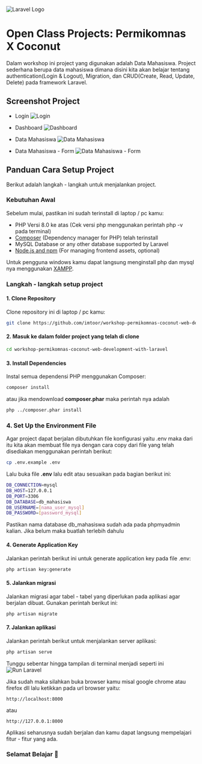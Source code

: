 ![Laravel Logo](https://raw.githubusercontent.com/laravel/art/master/logo-lockup/5%20SVG/2%20CMYK/1%20Full%20Color/laravel-logolockup-cmyk-red.svg)

# Open Class Projects: Permikomnas X Coconut

Dalam workshop ini project yang digunakan adalah Data Mahasiswa. Project sederhana berupa data mahasiswa dimana disini kita akan belajar tentang authentication(Login & Logout), Migration, dan CRUD(Create, Read, Update, Delete) pada framework Laravel.


## Screenshot Project

- Login
![Login](https://ik.imagekit.io/5bmuwhm2n/workshop/openclass%20coconut%20x%20permikomnas%20web%20development%20with%20laravel/Screenshot%202024-12-29%20at%2015.57.04.png?updatedAt=1735459913755)

- Dashboard
![Dashboard](https://ik.imagekit.io/5bmuwhm2n/workshop/openclass%20coconut%20x%20permikomnas%20web%20development%20with%20laravel/Screenshot%202024-12-29%20at%2015.57.14.png?updatedAt=1735459913635)

- Data Mahasiswa
![Data Mahasiswa](https://ik.imagekit.io/5bmuwhm2n/workshop/openclass%20coconut%20x%20permikomnas%20web%20development%20with%20laravel/Screenshot%202024-12-29%20at%2015.58.57.png?updatedAt=1735459913867)

- Data Mahasiswa - Form
![Data Mahasiswa - Form](https://ik.imagekit.io/5bmuwhm2n/workshop/openclass%20coconut%20x%20permikomnas%20web%20development%20with%20laravel/Screenshot%202024-12-29%20at%2016.00.24.png?updatedAt=1735459913705)

## Panduan Cara Setup Project

Berikut adalah langkah - langkah untuk menjalankan project.

### Kebutuhan Awal
Sebelum mulai, pastikan ini sudah terinstall di laptop / pc kamu:

- PHP Versi 8.0 ke atas (Cek versi php menggunakan perintah php -v pada terminal)
- [Composer](https://getcomposer.org/download/) (Dependency manager for PHP) telah terinstall
- MySQL Database or any other database supported by Laravel
- [Node.js and npm](https://nodejs.org/en/download) (For managing frontend assets, optional)

Untuk pengguna windows kamu dapat langsung menginstall php dan mysql nya menggunakan [XAMPP](https://www.apachefriends.org/download.html).

### Langkah - langkah setup project
#### 1. Clone Repository
Clone repository ini di laptop / pc kamu:
```bash
git clone https://github.com/imtoor/workshop-permikomnas-coconut-web-development-with-laravel.git
```

#### 2. Masuk ke dalam folder project yang telah di clone
```bash
cd workshop-permikomnas-coconut-web-development-with-laravel
```

#### 3. Install Dependencies
Instal semua dependensi PHP menggunakan Composer:
```bash
composer install
```
atau jika mendownload **composer.phar** maka perintah nya adalah
```bash
php ../composer.phar install
```

### 4. Set Up the Environment File
Agar project dapat berjalan dibutuhkan file konfigurasi yaitu .env maka dari itu kita akan membuat file nya dengan cara copy dari file yang telah disediakan menggunakan perintah berikut:
```bash
cp .env.example .env
```

Lalu buka file **.env** lalu edit atau sesuaikan pada bagian berikut ini:
```bash
DB_CONNECTION=mysql
DB_HOST=127.0.0.1
DB_PORT=3306
DB_DATABASE=db_mahasiswa
DB_USERNAME=[nama_user_mysql]
DB_PASSWORD=[password_mysql]
```
Pastikan nama database db_mahasiswa sudah ada pada phpmyadmin kalian. Jika belum maka buatlah terlebih dahulu

#### 4. Generate Application Key
Jalankan perintah berikut ini untuk generate application key pada file .env:
```bash
php artisan key:generate
```

#### 5. Jalankan migrasi
Jalankan migrasi agar tabel - tabel yang diperlukan pada aplikasi agar berjalan dibuat. Gunakan perintah berikut ini:
```bash
php artisan migrate
```

#### 7. Jalankan aplikasi
Jalankan perintah berikut untuk menjalankan server aplikasi:
```bash
php artisan serve
```
Tunggu sebentar hingga tampilan di terminal menjadi seperti ini 
![Run Laravel](https://ik.imagekit.io/5bmuwhm2n/workshop/openclass%20coconut%20x%20permikomnas%20web%20development%20with%20laravel/Screenshot%202024-12-30%20at%2016.32.36.png?updatedAt=1735547580665)

Jika sudah maka silahkan buka browser kamu misal google chrome atau firefox dll lalu ketikkan pada url browser yaitu:
```arduino
http://localhost:8000
```
atau
```arduino
http://127.0.0.1:8000
```

Aplikasi seharusnya sudah berjalan dan kamu dapat langsung mempelajari fitur - fitur yang ada.

### Selamat Belajar 🙂